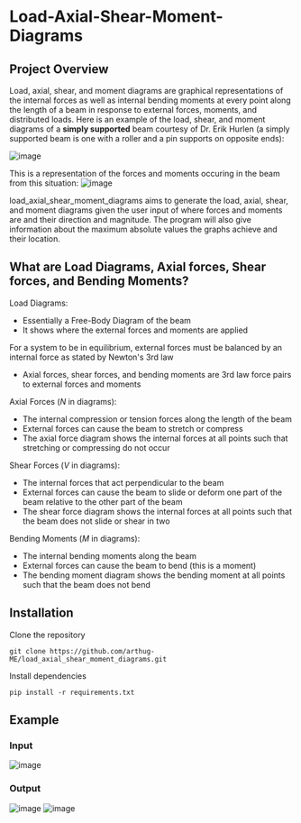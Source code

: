 # Load-Axial-Shear-Moment-Diagrams
## Project Overview
Load, axial, shear, and moment diagrams are graphical representations of the internal forces as well as internal bending moments at every point along the length of a beam in response to external forces, moments, and distributed loads.
Here is an example of the load, shear, and moment diagrams of a **simply supported** beam courtesy of Dr. Erik Hurlen (a simply supported beam is one with a roller and a pin supports on opposite ends):

![image](https://github.com/user-attachments/assets/aa0e48a3-a604-4001-ab26-97f184a11f49)

This is a representation of the forces and moments occuring in the beam from this situation:
![image](https://github.com/user-attachments/assets/100f00f4-8a93-4602-a2a4-75504bd6eec0)

load_axial_shear_moment_diagrams aims to generate the load, axial, shear, and moment diagrams given the user input of where forces and moments are and their direction and magnitude. The program will also give information about the maximum absolute values the graphs achieve and their location.

## What are Load Diagrams, Axial forces, Shear forces, and Bending Moments?
Load Diagrams:
- Essentially a Free-Body Diagram of the beam
- It shows where the external forces and moments are applied

For a system to be in equilibrium, external forces must be balanced by an internal force as stated by Newton's 3rd law
- Axial forces, shear forces, and bending moments are 3rd law force pairs to external forces and moments


Axial Forces (*N* in diagrams):
- The internal compression or tension forces along the length of the beam
- External forces can cause the beam to stretch or compress 
- The axial force diagram shows the internal forces at all points such that stretching or compressing do not occur

Shear Forces (*V* in diagrams):
- The internal forces that act perpendicular to the beam
- External forces can cause the beam to slide or deform one part of the beam relative to the other part of the beam
- The shear force diagram shows the internal forces at all points such that the beam does not slide or shear in two

Bending Moments (*M* in diagrams):
- The internal bending moments along the beam 
- External forces can cause the beam to bend (this is a moment)
- The bending moment diagram shows the bending moment at all points such that the beam does not bend 

## Installation
Clone the repository
```
git clone https://github.com/arthug-ME/load_axial_shear_moment_diagrams.git
```
Install dependencies
```
pip install -r requirements.txt
```

## Example 
### Input
![image](https://github.com/user-attachments/assets/950ccb41-f801-490f-a7fb-ea9000449fa3)
### Output
![image](https://github.com/user-attachments/assets/6387d368-a310-443d-8bdd-b177ad6da391)
![image](https://github.com/user-attachments/assets/1101a178-20c7-4552-bdbc-c2f6c33e2272)


